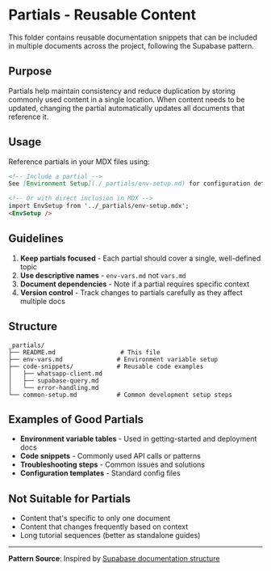 # Partials - Reusable Content

This folder contains reusable documentation snippets that can be included in multiple documents across the project, following the Supabase pattern.

## Purpose

Partials help maintain consistency and reduce duplication by storing commonly used content in a single location. When content needs to be updated, changing the partial automatically updates all documents that reference it.

## Usage

Reference partials in your MDX files using:

```md
<!-- Include a partial -->
See [Environment Setup](./_partials/env-setup.md) for configuration details.

<!-- Or with direct inclusion in MDX -->
import EnvSetup from '../_partials/env-setup.mdx';
<EnvSetup />
```

## Guidelines

1. **Keep partials focused** - Each partial should cover a single, well-defined topic
2. **Use descriptive names** - `env-vars.md` not `vars.md`
3. **Document dependencies** - Note if a partial requires specific context
4. **Version control** - Track changes to partials carefully as they affect multiple docs

## Structure

```
_partials/
├── README.md                  # This file
├── env-vars.md               # Environment variable setup
├── code-snippets/            # Reusable code examples
│   ├── whatsapp-client.md
│   ├── supabase-query.md
│   └── error-handling.md
└── common-setup.md           # Common development setup steps
```

## Examples of Good Partials

- **Environment variable tables** - Used in getting-started and deployment docs
- **Code snippets** - Commonly used API calls or patterns
- **Troubleshooting steps** - Common issues and solutions
- **Configuration templates** - Standard config files

## Not Suitable for Partials

- Content that's specific to only one document
- Content that changes frequently based on context
- Long tutorial sequences (better as standalone guides)

---

**Pattern Source**: Inspired by [Supabase documentation structure](https://github.com/supabase/supabase/tree/master/apps/docs/content/_partials)
